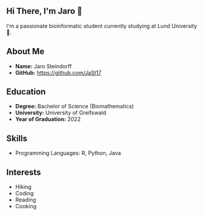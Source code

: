 ## Hi There, I'm  Jaro :wave:

I'm a passionate bioinformatic student currently studying at Lund University :closed_book:.

## About Me

- **Name:** Jaro Steindorff
- **GitHub:** https://github.com/JaSt17

## Education

- **Degree:** Bachelor of Science (Biomathematics)
- **University:** University of Greifswald
- **Year of Graduation:** 2022

## Skills

- Programming Languages: R, Python, Java

## Interests

- Hiking
- Coding
- Reading
- Cooking
